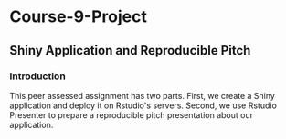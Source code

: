 # Course-9-Project 

## Shiny Application and Reproducible Pitch

### Introduction

This peer assessed assignment has two parts. 
First, we create a Shiny application and deploy it on Rstudio's servers. 
Second, we use Rstudio Presenter to prepare a reproducible pitch presentation about our application.



